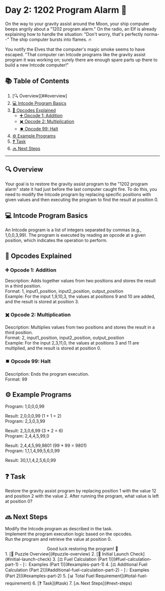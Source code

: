 # Day 2: 1202 Program Alarm 🚀

On the way to your gravity assist around the Moon, your ship computer beeps angrily about a "1202 program alarm." On the radio, an Elf is already explaining how to handle the situation: "Don't worry, that's perfectly norma--" The ship computer bursts into flames. 🔥

You notify the Elves that the computer's magic smoke seems to have escaped. "That computer ran Intcode programs like the gravity assist program it was working on; surely there are enough spare parts up there to build a new Intcode computer!"

## 📚 Table of Contents

1. [🔍 Overview][##overview]
2. [💻 Intcode Program Basics](#intcode-program-basics)
3. [🔧 Opcodes Explained](#opcodes-explained)
   - [➕ Opcode 1: Addition](#opcode-1-addition)
   - [✖️ Opcode 2: Multiplication](#opcode-2-multiplication)
   - [⏹️ Opcode 99: Halt](#opcode-99-halt)
4. [⚙️ Example Programs](#example-programs)
5. [❓ Task](#task)
6. [🔜 Next Steps](#next-steps)

---

## 🔍 Overview

Your goal is to restore the gravity assist program to the "1202 program alarm" state it had just before the last computer caught fire. To do this, you need to modify the Intcode program by replacing specific positions with given values and then executing the program to find the result at position 0.

## 💻 Intcode Program Basics

An Intcode program is a list of integers separated by commas (e.g., 1,0,0,3,99). The program is executed by reading an opcode at a given position, which indicates the operation to perform.

## 🔧 Opcodes Explained

### ➕ Opcode 1: Addition

Description: Adds together values from two positions and stores the result in a third position.  
Format: 1, input1_position, input2_position, output_position  
Example: For the input 1,9,10,3, the values at positions 9 and 10 are added, and the result is stored at position 3.

### ✖️ Opcode 2: Multiplication

Description: Multiplies values from two positions and stores the result in a third position.  
Format: 2, input1_position, input2_position, output_position  
Example: For the input 2,3,11,0, the values at positions 3 and 11 are multiplied, and the result is stored at position 0.

### ⏹️ Opcode 99: Halt

Description: Ends the program execution.  
Format: 99

## ⚙️ Example Programs

Program: 1,0,0,0,99

Result: 2,0,0,0,99 (1 + 1 = 2)  
Program: 2,3,0,3,99

Result: 2,3,0,6,99 (3 \* 2 = 6)  
Program: 2,4,4,5,99,0

Result: 2,4,4,5,99,9801 (99 \* 99 = 9801)  
Program: 1,1,1,4,99,5,6,0,99

Result: 30,1,1,4,2,5,6,0,99

## ❓ Task

Restore the gravity assist program by replacing position 1 with the value 12 and position 2 with the value 2. After running the program, what value is left at position 0?

## 🔜 Next Steps

Modify the Intcode program as described in the task.  
Implement the program execution logic based on the opcodes.  
Run the program and retrieve the value at position 0.

<div style="text-align: center;">Good luck restoring the program! 🎉</div>
1. [🧩 Puzzle Overview](#puzzle-overview)
2. [🚀 Initial Launch Check](#initial-launch-check)
3. [⚖️ Fuel Calculation (Part 1)](#fuel-calculation-part-1)
   - [💡 Examples (Part 1)](#examples-part-1)
4. [⚖️ Additional Fuel Calculation (Part 2)](#additional-fuel-calculation-part-2)
   - [💡 Examples (Part 2)](#examples-part-2)
5. [📊 Total Fuel Requirement](#total-fuel-requirement)
6. [❓ Task](#task)
7. [🔜 Next Steps](#next-steps)
